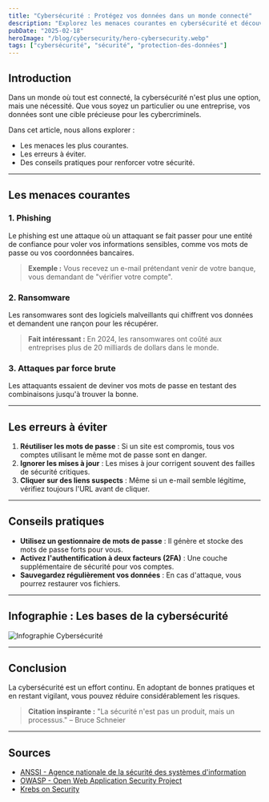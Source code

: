 ```yaml
---
title: "Cybersécurité : Protégez vos données dans un monde connecté"
description: "Explorez les menaces courantes en cybersécurité et découvrez des conseils pratiques pour protéger vos données personnelles et professionnelles."
pubDate: "2025-02-18"
heroImage: "/blog/cybersecurity/hero-cybersecurity.webp"
tags: ["cybersécurité", "sécurité", "protection-des-données"]
---
```


## Introduction

Dans un monde où tout est connecté, la cybersécurité n'est plus une option, mais une nécessité. Que vous soyez un particulier ou une entreprise, vos données sont une cible précieuse pour les cybercriminels.

Dans cet article, nous allons explorer :
- Les menaces les plus courantes.
- Les erreurs à éviter.
- Des conseils pratiques pour renforcer votre sécurité.

---

## Les menaces courantes

### 1. Phishing
Le phishing est une attaque où un attaquant se fait passer pour une entité de confiance pour voler vos informations sensibles, comme vos mots de passe ou vos coordonnées bancaires.

> **Exemple :** Vous recevez un e-mail prétendant venir de votre banque, vous demandant de "vérifier votre compte".

### 2. Ransomware
Les ransomwares sont des logiciels malveillants qui chiffrent vos données et demandent une rançon pour les récupérer.

> **Fait intéressant :** En 2024, les ransomwares ont coûté aux entreprises plus de 20 milliards de dollars dans le monde.

### 3. Attaques par force brute
Les attaquants essaient de deviner vos mots de passe en testant des combinaisons jusqu'à trouver la bonne.

---

## Les erreurs à éviter

1. **Réutiliser les mots de passe** : Si un site est compromis, tous vos comptes utilisant le même mot de passe sont en danger.
2. **Ignorer les mises à jour** : Les mises à jour corrigent souvent des failles de sécurité critiques.
3. **Cliquer sur des liens suspects** : Même si un e-mail semble légitime, vérifiez toujours l'URL avant de cliquer.

---

## Conseils pratiques

- **Utilisez un gestionnaire de mots de passe** : Il génère et stocke des mots de passe forts pour vous.
- **Activez l'authentification à deux facteurs (2FA)** : Une couche supplémentaire de sécurité pour vos comptes.
- **Sauvegardez régulièrement vos données** : En cas d'attaque, vous pourrez restaurer vos fichiers.

---

## Infographie : Les bases de la cybersécurité

![Infographie Cybersécurité](/blog/cybersecurity/cybersecurity-basics.webp)

---

## Conclusion

La cybersécurité est un effort continu. En adoptant de bonnes pratiques et en restant vigilant, vous pouvez réduire considérablement les risques.

> **Citation inspirante :** "La sécurité n'est pas un produit, mais un processus." – Bruce Schneier

---

## Sources
- [ANSSI - Agence nationale de la sécurité des systèmes d'information](https://www.ssi.gouv.fr/)
- [OWASP - Open Web Application Security Project](https://owasp.org/)
- [Krebs on Security](https://krebsonsecurity.com/)
